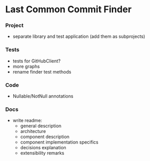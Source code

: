 # Last Common Commit Finder

### Project
- separate library and test application (add them as subprojects)

### Tests
- tests for GitHubClient?
- more graphs
- rename finder test methods

### Code
- Nullable/NotNull annotations

### Docs
- write readme:
  - general description
  - architecture
  - component description
  - component implementation specifics
  - decisions explanation
  - extensibility remarks